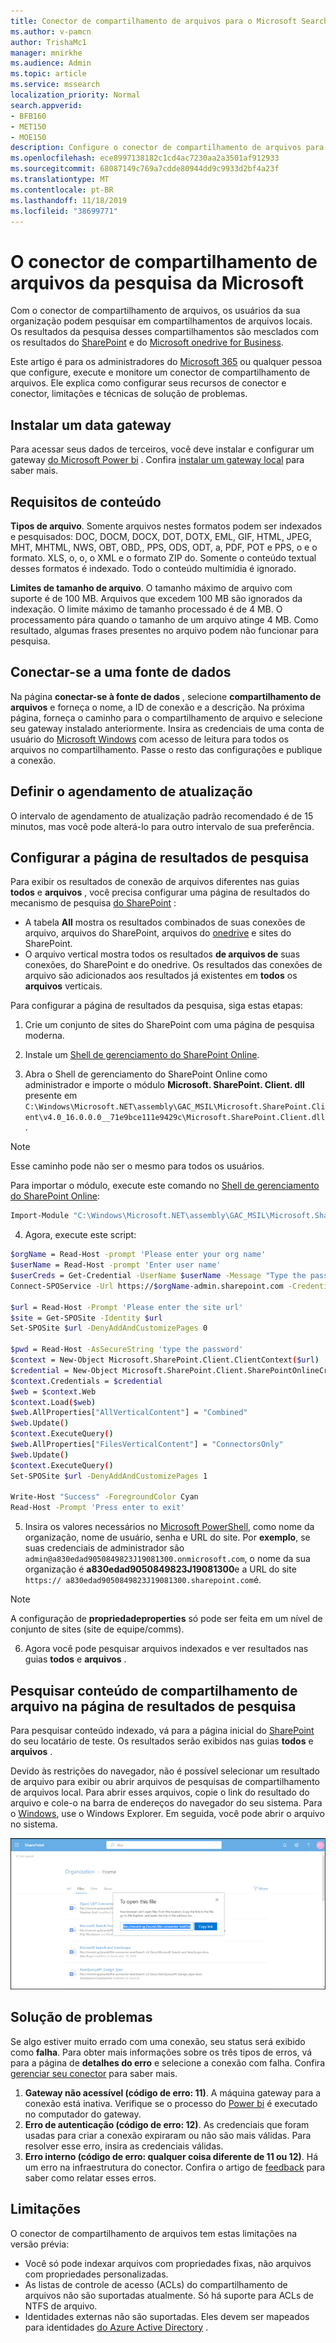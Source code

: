 ```yaml
---
title: Conector de compartilhamento de arquivos para o Microsoft Search
ms.author: v-pamcn
author: TrishaMc1
manager: mnirkhe
ms.audience: Admin
ms.topic: article
ms.service: mssearch
localization_priority: Normal
search.appverid:
- BFB160
- MET150
- MOE150
description: Configure o conector de compartilhamento de arquivos para o Microsoft Search.
ms.openlocfilehash: ece8997138182c1cd4ac7230aa2a3501af912933
ms.sourcegitcommit: 68087149c769a7cdde80944dd9c9933d2bf4a23f
ms.translationtype: MT
ms.contentlocale: pt-BR
ms.lasthandoff: 11/18/2019
ms.locfileid: "38699771"
---
```

# <a name="the-file-share-connector-for-microsoft-search"></a>O conector de compartilhamento de arquivos da pesquisa da Microsoft

Com o conector de compartilhamento de arquivos, os usuários da sua organização podem pesquisar em compartilhamentos de arquivos locais. Os resultados da pesquisa desses compartilhamentos são mesclados com os resultados do [SharePoint](http://sharepoint.com/) e do [Microsoft onedrive for Business](https://onedrive.live.com/about/business/).

Este artigo é para os administradores do [Microsoft 365](https://www.microsoft.com/microsoft-365) ou qualquer pessoa que configure, execute e monitore um conector de compartilhamento de arquivos. Ele explica como configurar seus recursos de conector e conector, limitações e técnicas de solução de problemas.

## <a name="install-a-data-gateway"></a>Instalar um data gateway
Para acessar seus dados de terceiros, você deve instalar e configurar um gateway [do Microsoft Power bi](https://msit.powerbi.com/) . Confira [instalar um gateway local](https://docs.microsoft.com/data-integration/gateway/service-gateway-install) para saber mais.  

## <a name="content-requirements"></a>Requisitos de conteúdo
**Tipos de arquivo**. Somente arquivos nestes formatos podem ser indexados e pesquisados: DOC, DOCM, DOCX, DOT, DOTX, EML, GIF, HTML, JPEG, MHT, MHTML, NWS, OBT, OBD,, PPS, ODS, ODT, a, PDF, POT e PPS, o e o formato. XLS, o, o, o XML e o formato ZIP do. Somente o conteúdo textual desses formatos é indexado. Todo o conteúdo multimídia é ignorado.
 
**Limites de tamanho de arquivo**. O tamanho máximo de arquivo com suporte é de 100 MB. Arquivos que excedem 100 MB são ignorados da indexação. O limite máximo de tamanho processado é de 4 MB. O processamento pára quando o tamanho de um arquivo atinge 4 MB. Como resultado, algumas frases presentes no arquivo podem não funcionar para pesquisa.

## <a name="connect-to-a-data-source"></a>Conectar-se a uma fonte de dados
Na página **conectar-se à fonte de dados** , selecione **compartilhamento de arquivos** e forneça o nome, a ID de conexão e a descrição. Na próxima página, forneça o caminho para o compartilhamento de arquivo e selecione seu gateway instalado anteriormente. Insira as credenciais de uma conta de usuário do [Microsoft Windows](https://microsoft.com/windows) com acesso de leitura para todos os arquivos no compartilhamento. Passe o resto das configurações e publique a conexão.

## <a name="set-the-refresh-schedule"></a>Definir o agendamento de atualização
O intervalo de agendamento de atualização padrão recomendado é de 15 minutos, mas você pode alterá-lo para outro intervalo de sua preferência.

## <a name="set-up-your-search-results-page"></a>Configurar a página de resultados de pesquisa
Para exibir os resultados de conexão de arquivos diferentes nas guias **todos** e **arquivos** , você precisa configurar uma página de resultados do mecanismo de pesquisa [do SharePoint](http://sharepoint.com/) :
- A tabela **All** mostra os resultados combinados de suas conexões de arquivo, arquivos do SharePoint, arquivos do [onedrive](https://onedrive.live.com/about/business/) e sites do SharePoint. 
- O arquivo vertical mostra todos os resultados **de arquivos de** suas conexões, do SharePoint e do onedrive.
Os resultados das conexões de arquivo são adicionados aos resultados já existentes em **todos** os **arquivos** verticais.

Para configurar a página de resultados da pesquisa, siga estas etapas:
1. Crie um conjunto de sites do SharePoint com uma página de pesquisa moderna.

2. Instale um [Shell de gerenciamento do SharePoint Online](https://www.microsoft.com/download/details.aspx?id=35588).

3. Abra o Shell de gerenciamento do SharePoint Online como administrador e importe o módulo **Microsoft. SharePoint. Client. dll** presente em `C:\Windows\Microsoft.NET\assembly\GAC_MSIL\Microsoft.SharePoint.Client\v4.0_16.0.0.0__71e9bce111e9429c\Microsoft.SharePoint.Client.dll`.

> [!NOTE]
> Esse caminho pode não ser o mesmo para todos os usuários.

Para importar o módulo, execute este comando no [Shell de gerenciamento do SharePoint Online](https://www.microsoft.com/download/details.aspx?id=35588):
```bash
Import-Module "C:\Windows\Microsoft.NET\assembly\GAC_MSIL\Microsoft.SharePoint.Client\v4.0_16.0.0.0__71e9bce111e9429c\Microsoft.SharePoint.Client.dll" 
```

4. Agora, execute este script:
```bash
$orgName = Read-Host -prompt 'Please enter your org name'
$userName = Read-Host -prompt 'Enter user name'
$userCreds = Get-Credential -UserName $userName -Message "Type the password"
Connect-SPOService -Url https://$orgName-admin.sharepoint.com -Credential $userCreds

$url = Read-Host -Prompt 'Please enter the site url'
$site = Get-SPOSite -Identity $url
Set-SPOSite $url -DenyAddAndCustomizePages 0

$pwd = Read-Host -AsSecureString 'type the password'
$context = New-Object Microsoft.SharePoint.Client.ClientContext($url)
$credential = New-Object Microsoft.SharePoint.Client.SharePointOnlineCredentials($userName, $pwd)
$context.Credentials = $credential
$web = $context.Web
$context.Load($web)
$web.AllProperties["AllVerticalContent"] = "Combined"
$web.Update()
$context.ExecuteQuery()
$web.AllProperties["FilesVerticalContent"] = "ConnectorsOnly"
$web.Update()
$context.ExecuteQuery()
Set-SPOSite $url -DenyAddAndCustomizePages 1

Write-Host "Success" -ForegroundColor Cyan
Read-Host -Prompt 'Press enter to exit'
```

5. Insira os valores necessários no [Microsoft PowerShell](https://microsoft.com/powershell), como nome da organização, nome de usuário, senha e URL do site. Por **exemplo**, se suas credenciais de administrador são `admin@a830edad9050849823J19081300.onmicrosoft.com`, o nome da sua organização é **a830edad9050849823J19081300**e a URL do site `https:// a830edad9050849823J19081300.sharepoint.com`é.

> [!NOTE]
> A configuração de **propriedadeproperties** só pode ser feita em um nível de conjunto de sites (site de equipe/comms).

6. Agora você pode pesquisar arquivos indexados e ver resultados nas guias **todos** e **arquivos** .

## <a name="search-for-file-share-content-in-the-search-results-page"></a>Pesquisar conteúdo de compartilhamento de arquivo na página de resultados de pesquisa
Para pesquisar conteúdo indexado, vá para a página inicial do [SharePoint](http://sharepoint.com/) do seu locatário de teste. Os resultados serão exibidos nas guias **todos** e **arquivos** .

Devido às restrições do navegador, não é possível selecionar um resultado de arquivo para exibir ou abrir arquivos de pesquisas de compartilhamento de arquivos local. Para abrir esses arquivos, copie o link do resultado do arquivo e cole-o na barra de endereços do navegador do seu sistema. Para o [Windows](https://microsoft.com/windows), use o Windows Explorer. Em seguida, você pode abrir o arquivo no sistema.

![Pesquisa do SharePoint com a caixa de diálogo Copiar link aberta.](media/fileshare-search.png)

## <a name="troubleshooting"></a>Solução de problemas
Se algo estiver muito errado com uma conexão, seu status será exibido como **falha**. Para obter mais informações sobre os três tipos de erros, vá para a página de **detalhes do erro** e selecione a conexão com falha. Confira [gerenciar seu conector](manage-connector.md) para saber mais.
1. **Gateway não acessível (código de erro: 11)**. A máquina gateway para a conexão está inativa. Verifique se o processo do [Power bi](https://msit.powerbi.com/) é executado no computador do gateway.
2. **Erro de autenticação (código de erro: 12)**. As credenciais que foram usadas para criar a conexão expiraram ou não são mais válidas. Para resolver esse erro, insira as credenciais válidas.
3. **Erro interno (código de erro: qualquer coisa diferente de 11 ou 12)**. Há um erro na infraestrutura do conector. Confira o artigo de [feedback](connectors-feedback.md) para saber como relatar esses erros.

## <a name="limitations"></a>Limitações
O conector de compartilhamento de arquivos tem estas limitações na versão prévia:
* Você só pode indexar arquivos com propriedades fixas, não arquivos com propriedades personalizadas.
* As listas de controle de acesso (ACLs) do compartilhamento de arquivos não são suportadas atualmente. Só há suporte para ACLs de NTFS de arquivo.
* Identidades externas não são suportadas. Eles devem ser mapeados para identidades [do Azure Active Directory](https://docs.microsoft.com/azure/active-directory/) .
